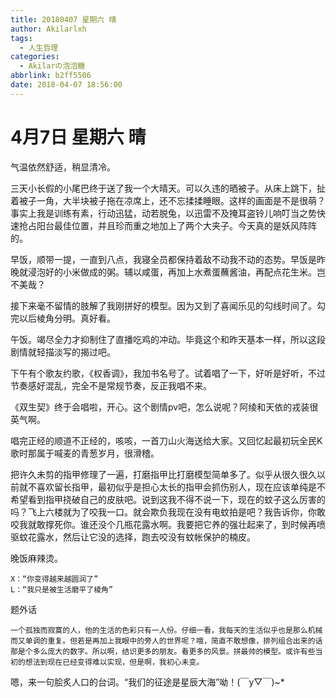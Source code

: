 ```yaml
---
title: 20180407 星期六 晴
author: Akilarlxh
tags:
  - 人生哲理
categories:
  - Akilarの泡泡糖
abbrlink: b2ff5506
date: 2018-04-07 18:56:00
---
```

# 4月7日 星期六 晴

气温依然舒适，稍显清冷。

三天小长假的小尾巴终于送了我一个大晴天。可以久违的晒被子。从床上跳下，扯着被子一角，大半块被子拖在凉席上，还不忘揉揉睡眼。这样的画面是不是很萌？事实上我是训练有素，行动迅猛，动若脱兔，以迅雷不及掩耳盗铃儿响叮当之势快速抢占阳台最佳位置，并且珍而重之地加上了两个大夹子。今天真的是妖风阵阵的。

早饭，顺带一提，一直到八点，我寝全员都保持着敌不动我不动的态势。早饭是昨晚就浸泡好的小米做成的粥。辅以咸蛋，再加上水煮蛋蘸酱油，再配点花生米。岂不美哉？

接下来毫不留情的肢解了我刚拼好的模型。因为又到了喜闻乐见的勾线时间了。勾完以后棱角分明。真好看。

午饭。竭尽全力才抑制住了直播吃鸡的冲动。毕竟这个和昨天基本一样，所以这段剧情就轻描淡写的揭过吧。

下午有个歌友约歌，《权香调》，我加书名号了。试着唱了一下，好听是好听，不过节奏感好混乱，完全不是常规节奏，反正我唱不来。

《双生契》终于会唱啦，开心。这个剧情pv吧，怎么说呢？阿绫和天依的戎装很英气啊。

唱完正经的顺道不正经的，咳咳，一首刀山火海送给大家。又回忆起最初玩全民K歌时那属于喊麦的青葱岁月，很滑稽。

把许久未剪的指甲修理了一遍，打磨指甲比打磨模型简单多了。似乎从很久很久以前就不喜欢留长指甲，最初似乎是担心太长的指甲会抓伤别人，现在应该单纯是不希望看到指甲挠破自己的皮肤吧。说到这我不得不说一下，现在的蚊子这么厉害的吗？飞上六楼就为了咬我一口。就会欺负我现在没有电蚊拍是吧？我告诉你，你敢咬我就敢撑死你。谁还没个几瓶花露水啊。我要把它养的强壮起来了，到时候再喷驱蚊花露水，然后让它没的选择，跑去咬没有蚊帐保护的楠皮。

晚饭麻辣烫。
```
X：“你变得越来越圆润了”
L：“我只是被生活磨平了棱角”
```
题外话
```
一个孤独而寂寞的人，他的生活的色彩只有一人份。仔细一看，我每天的生活似乎也是那么机械而又单调的重复。但若是再加上我眼中的旁人的世界呢？哦，简直不敢想像，排列组合出来的话那是个多么庞大的数字。所以啊，结识更多的朋友。看更多的风景。拼最帅的模型。或许有些当初的想法到现在已经变得难以实现，但是啊，我初心未变。
```
嗯，来一句脍炙人口的台词。“我们的征途是星辰大海”呦！(￣y▽￣)~*